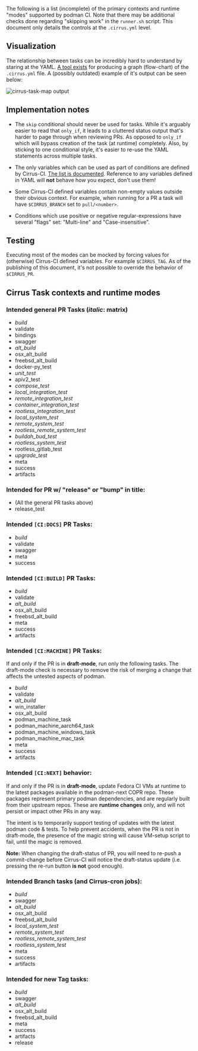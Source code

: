 The following is a list (incomplete) of the primary contexts and runtime
"modes" supported by podman CI.  Note that there may be additional checks
done regarding "skipping work" in the `runner.sh` script.  This document
only details the controls at the `.cirrus.yml` level.

## Visualization

The relationship between tasks can be incredibly hard to understand by
staring at the YAML.
[A tool exists](https://github.com/containers/automation/tree/main/cirrus-task-map)
for producing a graph (flow-chart) of the `.cirrus.yml` file.  A (possibly
outdated) example of it's output can be seen below:

![cirrus-task-map output](https://github.com/containers/podman/wiki/cirrus-map.svg)

## Implementation notes

+ The `skip` conditional should never be used for tasks.
  While it's arguably easier to read that `only_if`, it leads to a cluttered
  status output that's harder to page through when reviewing PRs.  As opposed
  to `only_if` which will bypass creation of the task (at runtime) completely.
  Also, by sticking to one conditional style, it's easier to re-use the YAML
  statements across multiple tasks.

+ The only variables which can be used as part of conditions are defined by
  Cirrus-CI.
  [The list is documented](https://cirrus-ci.org/guide/writing-tasks/#environment-variables).  Reference to any variables defined in YAML will **not** behave how
  you expect, don't use them!

* Some Cirrus-CI defined variables contain non-empty values outside their
  obvious context. For example, when running for a PR a task will have
  `$CIRRUS_BRANCH` set to `pull/<number>`.

* Conditions which use positive or negative regular-expressions have several
  "flags" set: "Multi-line" and "Case-insensitive".

## Testing

Executing most of the modes can be mocked by forcing values for (otherwise)
Cirrus-CI defined variables.  For example `$CIRRUS_TAG`.  As of the publishing
of this document, it's not possible to override the behavior of `$CIRRUS_PR`.

## Cirrus Task contexts and runtime modes

### Intended general PR Tasks (*italic*: matrix)
+ *build*
+ validate
+ bindings
+ swagger
+ *alt_build*
+ osx_alt_build
+ freebsd_alt_build
+ docker-py_test
+ *unit_test*
+ apiv2_test
+ *compose_test*
+ *local_integration_test*
+ *remote_integration_test*
+ *container_integration_test*
+ *rootless_integration_test*
+ *local_system_test*
+ *remote_system_test*
+ *rootless_remote_system_test*
+ *buildah_bud_test*
+ *rootless_system_test*
+ rootless_gitlab_test
+ *upgrade_test*
+ meta
+ success
+ artifacts

### Intended for PR w/ "release" or "bump" in title:
+ (All the general PR tasks above)
+ release_test

### Intended `[CI:DOCS]` PR Tasks:
+ *build*
+ validate
+ swagger
+ meta
+ success

### Intended `[CI:BUILD]` PR Tasks:
+ *build*
+ validate
+ *alt_build*
+ osx_alt_build
+ freebsd_alt_build
+ meta
+ success
+ artifacts

### Intended `[CI:MACHINE]` PR Tasks:

If and only if the PR is in **draft-mode**, run only the following
tasks.  The draft-mode check is necessary to remove the risk of
merging a change that affects the untested aspects of podman.

+ *build*
+ validate
+ *alt_build*
+ win_installer
+ osx_alt_build
+ podman_machine_task
+ podman_machine_aarch64_task
+ podman_machine_windows_task
+ podman_machine_mac_task
+ meta
+ success
+ artifacts

### Intended `[CI:NEXT]` behavior:

If and only if the PR is in **draft-mode**, update Fedora CI VMs at runtime
to the latest packages available in the podman-next COPR repo.  These packages
represent primary podman dependencies, and are regularly built from their
upstream repos.  These are **runtime changes** only, and will not persist
or impact other PRs in any way.

The intent is to temporarily support testing of updates with the latest podman
code & tests.  To help prevent accidents, when the PR is not in draft-mode, the
presence of the magic string will cause VM-setup script to fail, until the magic
is removed.

**Note:** When changing the draft-status of PR, you will need to re-push a
commit-change before Cirrus-CI will notice the draft-status update (i.e.
pressing the re-run button **is not** good enough).

### Intended Branch tasks (and Cirrus-cron jobs):
+ *build*
+ swagger
+ *alt_build*
+ osx_alt_build
+ freebsd_alt_build
+ *local_system_test*
+ *remote_system_test*
+ *rootless_remote_system_test*
+ *rootless_system_test*
+ meta
+ success
+ artifacts

### Intended for new Tag tasks:
+ *build*
+ swagger
+ *alt_build*
+ osx_alt_build
+ freebsd_alt_build
+ meta
+ success
+ artifacts
+ release

